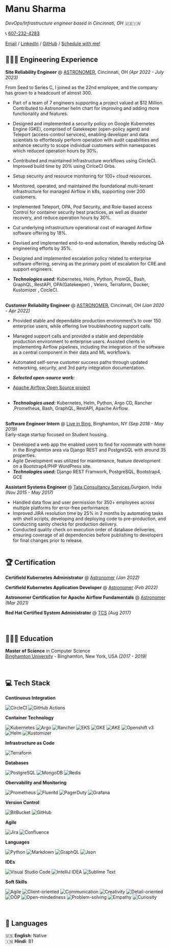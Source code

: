 # Manu Sharma

_DevOps/Infrastructure engineer based in Cincinnati, OH 🇺🇸🇮🇳_ <br>

📞 [607-232-4283](tel:+16072324283) <br>

[Email](mailto:shmanu17@gmail.com) / [LinkedIn](https://www.linkedin.com/in/manusharma08/) / [GitHub](https://github.com/shmanu017) / [Schedule with me! ](https://cal.com/manusharma)

## 👨🏻‍💻 Engineering Experience

**Site Reliability Engineer** @ [ASTRONOMER](https://www.astronomer.io/), Cincinnati, OH _(Apr 2022 - July 2023)_ <br>

From Seed to Series C, I joined as the 22nd employee, and the company has grown to a headcount of almost 300.

- Part of a team of 7 engineers supporting a project valued at $12 Million. Contributed to Astronomer helm chart for improving and adding more functionality and features.
- Designed and implemented a security policy on Google Kubernetes Engine (GKE), comprised of Gatekeeper (open-policy agent) and Teleport (access-control services), enabling developer and data scientists to effortlessly perform operation with audit capabilities and enhance security to scope individual customers within namespaces which reduced operation hours by 30%.
- Contributed and maintained Infrastructure workflows using CircleCI. Improved build time by 20% using CirlceCI Orbs.
- Setup security and resource monitoring for 100+ cloud resources.
- Monitored, operated, and maintained the foundational multi-tenant infrastructure for managed Airflow in k8s, supporting over 200 customers.
- Implemented Teleport, OPA, Pod Security, and Role-based access Control for container security best practices, as well as disaster recovery, and reduce operation hours by 30%.
- Cut underlying infrastructure operational cost of managed Airflow software offering by 18%.
- Devised and implemented end-to-end automation, thereby reducing QA engineering efforts by 35%.
- Designed and implemented escalation policy related to enterprise software offering, serving as the primary point of
  escalation for CRE and support engineers.

- **_Technologies used:_** Kubernetes, Helm, Python, PromQL, Bash, GraphQL, RestAPI, OPA(Gatekeeper) , Velero, Terraform, Docker, Kustomizer , CircleCI.
  <br><br>

**Customer Reliability Engineer** @ [ASTRONOMER](https://www.astronomer.io/), Cincinnati, OH _(Jan 2020 - Apr 2022)_ <br>

- Provided stable and dependable production environment's to over 150 enterprise users, while offering live troubleshooting support calls.
- Managed support calls and provided a stable and dependable production environment to enterprise users. Assisted clients in implementing Airflow pipelines, including the integration of the software as a central component in their data and ML workflow’s.
- Automated self-serve customer success paths through updated networking, security, and 3rd party integration documentation.
- **_Selected open-source work:_**
- [Apache Airflow Open Source project](https://github.com/apache/airflow)
  <br><br>

- **_Technologies used:_** Kubernetes, Helm, Python, Argo CD, Rancher ,Prometheus, Bash, GraphQL, RestAPI, Apache Airflow.
  <br><br>

**Software Engineer Intern** @ [Live in Bing](https://www.liveinbing.com/), Binghamton, NY _(Sep 2018 - May 2019)_ <br>
Early-stage startup focused on Student housing.

- Developed a web app the enabled users to find for roommate with home in the Binghamton area via Django REST and
  PostgreSQL with around 35 properties.
- Agile Development was utilized for maintenance, feature development on a Bootstrap4/PHP WordPress site.
- **_Technologies used:_** Django REST Framwork, PostgreSQL, Bootstrap4, GCE

**Assistant Systems Engineer** @ [Tata Consultancy Services](https://www.tcs.com/),Gurgaon, India _(Nov 2015 - May 2017)_ <br>

- Handled data flow and user permission for 350+ employees across multiple platforms for error-free performance.
- Improved JIRA resolution time by 25% in 2 months by automating tasks with shell scripts, developing and deploying code
  to pre-production, and conducting sanity checks for production delivery.
- Conducted quality check on execution order of database deliveries, ensuring coverage of all dependencies before publishing to developers for final changes prior to release.
  <br><br>

## 🏆 Certification

**Certifield Kubernetes Administrator** @ [Astronomer](https://www.credly.com/badges/c6812b55-0541-4494-bcbd-0ad0570736df?source=linked_in_profile) _(Jan 2022)_ <br>

**Certifield Kubernetes Application Developer** @ [Astronomer](https://www.credly.com/badges/081c197d-354d-4fd2-8419-2aaff8ad97d2?source=linked_in_profile) _(Feb 2022)_ <br>

**Astronomer Certification for Apache Airflow Fundamentals** @ [Astronomer](https://www.credly.com/badges/979a19d1-4c47-49a4-954e-1af3ca8534ea?source=linked_in_profile) _(Mar 2021)_ <br>

**Red Hat Certified System Administrator** @ [TCS](https://www.redhat.com/en/services/certification/rhcsa) _(Aug 2017)_ <br>

<br>

## 👨🏼‍🎓 Education

**Master of Science** in Computer Science<br>
[Binghamton University](https://www.binghamton.edu/) - Binghamton, New York, USA _(2017 - 2019)_

<br>

## 💻 Tech Stack

**Continuous Integration**

![CircleCI](https://img.shields.io/badge/CircleCI-%23FF0000.svg?style=for-the-badge&logo=CircleCI&logoColor=white)
![GitHub Actions](https://img.shields.io/badge/Github%20Actions-%23F24E1E.svg?style=for-the-badge&logo=Github&logoColor=white)

**Container Technology**

![Kubernetes](https://img.shields.io/badge/kubernetes-ff1709?style=for-the-badge&color=ff1709)
![Argo](https://img.shields.io/badge/Argo-%236DB33F.svg?style=for-the-badge&logo=argo&logoColor=white)
![Rancher](https://img.shields.io/badge/Rancher-%2361DAFB.svg?style=for-the-badge&logo=rancher&logoColor=black)
![EKS](https://img.shields.io/badge/EKS-%23593d88.svg?style=for-the-badge&logo=amazon&logoColor=white)
![GKE](https://img.shields.io/badge/GKE-6DA55F?style=for-the-badge&logo=google&logoColor=white)
![AKE](https://img.shields.io/badge/AKS-0078D6?style=for-the-badge&logo=windows&logoColor=white)
![Openshift v3](https://img.shields.io/badge/Openshift-%23563D7C.svg?style=for-the-badge&logoColor=white)
![Helm](https://img.shields.io/badge/Helm-%23092E20.svg?style=for-the-badge&logo=helm&logoColor=white)
![Kustomizer](https://img.shields.io/badge/Kustomizer-FAC624?style=for-the-badge&logo=Kustomizer&logoColor=black)

**Infrastructure as Code**

![Terraform](https://img.shields.io/badge/Terraform-FCC624?style=for-the-badge&logo=terraform&logoColor=black)

**Databases**

![PostgreSQL](https://img.shields.io/badge/PostgreSQL-039BE5.svg?style=for-the-badge&logo=PostgreSQL)
![MongoDB](https://img.shields.io/badge/MongoDB-%234ea94b.svg?style=for-the-badge&logo=mongodb&logoColor=white)
![Redis](https://img.shields.io/badge/redis-%2307405e.svg?style=for-the-badge&logo=redis&logoColor=white)

**Obervability and Monitoring**

![Prometheus](https://img.shields.io/badge/Prometheus-ACC624?style=for-the-badge&logo=Prometheus&logoColor=black)
![Fluentd](https://img.shields.io/badge/Fluentd-%23092E20.svg?style=for-the-badge&logo=Fluentd&logoColor=white)
![PagerDuty](https://img.shields.io/badge/PagerDuty-FAC624?style=for-the-badge&logo=PagerDuty&logoColor=black)
![Grafana](https://img.shields.io/badge/grafana-3670A0?style=for-the-badge&logo=grafana&logoColor=white)

**Version Control**

![BitBucket](https://img.shields.io/badge/bitbucket-%23F05033.svg?style=for-the-badge&logo=bitbucket&logoColor=white)
![GitHub](https://img.shields.io/badge/github-%23121011.svg?style=for-the-badge&logo=github&logoColor=white)

**Agile**

![Jira](https://img.shields.io/badge/jira-%23F05073.svg?style=for-the-badge&logo=jira&logoColor=white)
![Confluence](https://img.shields.io/badge/confluence-%23120011.svg?style=for-the-badge&logo=confluence&logoColor=white)

**Languages**

![Python](https://img.shields.io/badge/python-3670A0?style=for-the-badge&logo=python&logoColor=white)
![Markdown](https://img.shields.io/badge/markdown-%23000000.svg?style=for-the-badge&logo=markdown&logoColor=white)
![GraphQL](https://img.shields.io/badge/-GraphQL-E10098?style=for-the-badge&logo=graphql&logoColor=white)
![Json](https://img.shields.io/badge/json-%23000000.svg?style=for-the-badge&logo=json&logoColor=white)

**IDEs**

![Visual Studio Code](https://img.shields.io/badge/Visual%20Studio%20Code-0078d7.svg?style=for-the-badge&logo=visual-studio-code&logoColor=white)
![IntelliJ IDEA](https://img.shields.io/badge/IntelliJ%20IDEA-000000.svg?style=for-the-badge&logo=intellij-idea&logoColor=white)
![Sublime Text](https://img.shields.io/badge/sublime%20text-%23575757.svg?style=for-the-badge&logo=sublime-text&logoColor=important)

**Soft Skills**

![Agile](https://img.shields.io/badge/Agile-%23FF0000?style=for-the-badge)
![Client-oriented](https://img.shields.io/badge/Client%2d-oriented-darkorange?style=for-the-badge)
![Communication](https://img.shields.io/badge/Communication-FCC624?style=for-the-badge)
![Creativity](https://img.shields.io/badge/Creativity-green?style=for-the-badge)
![Detail-oriented](https://img.shields.io/badge/Detail%2d-oriented-3DDC84?style=for-the-badge)
![OOP](https://img.shields.io/badge/OOP-deepskyblue?style=for-the-badge)
![Open-mindedness](https://img.shields.io/badge/Open%2d-mindedness-0078D6?style=for-the-badge)
![Problem-solving](https://img.shields.io/badge/Problem%2d-solving-blueviolet?style=for-the-badge)
![Empathy](https://img.shields.io/badge/Empathy-white?style=for-the-badge)
![Curiosity](https://img.shields.io/badge/Curiosity-black?style=for-the-badge)

<br>

## 💬 Languages

🇺🇸 **English**: Native <br>
🇮🇳 **Hindi**: B1
<br><br>
